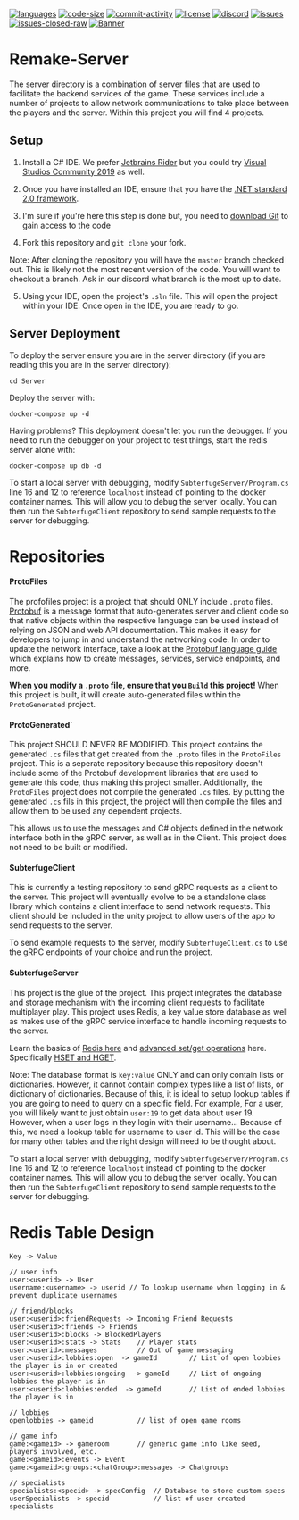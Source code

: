 ﻿[![languages](https://img.shields.io/github/languages/top/Subterfuge-Revived/Remake-Core)]()
[![code-size](https://img.shields.io/github/languages/code-size/Subterfuge-Revived/Remake-Core)]()
[![commit-activity](https://img.shields.io/github/commit-activity/y/Subterfuge-Revived/Remake-Core)](https://github.com/Subterfuge-Revived/Remake-Core/pulse/yearly)
[![license](https://img.shields.io/github/license/Subterfuge-Revived/Remake-Core)](LICENSE)
[![discord](https://img.shields.io/discord/617149385196961792)](https://discord.gg/GNk7Xw4)
[![issues](https://img.shields.io/github/issues/Subterfuge-Revived/Remake-Core)](https://github.com/Subterfuge-Revived/Remake-Core/issues?q=is%3Aopen)
[![issues-closed-raw](https://img.shields.io/github/issues-closed/Subterfuge-Revived/Remake-Core)](https://github.com/Subterfuge-Revived/Remake-Core/issues?q=is%3Aclosed+)
[![Banner](banner.png)]()

# Remake-Server

The server directory is a combination of server files that are used to facilitate the backend services of the game. These services include a number of projects to allow network communications
to take place between the players and the server. Within this project you will find 4 projects.

## Setup

1. Install a C# IDE. We prefer [Jetbrains Rider](https://www.jetbrains.com/rider/) but you could try [Visual Studios Community 2019](https://visualstudio.microsoft.com/) as well.

2. Once you have installed an IDE, ensure that you have the [.NET standard 2.0 framework](https://dotnet.microsoft.com/download/dotnet-core/2.0).

3. I'm sure if you're here this step is done but, you need to [download Git](https://git-scm.com/downloads) to gain access to the code

4. Fork this repository and `git clone` your fork.

Note: After cloning the repository you will have the `master` branch checked out. This is likely not the most recent version of the code. You will want to checkout a branch. Ask in our discord what branch is the most up to date.

5. Using your IDE, open the project's `.sln` file. This will open the project within your IDE. Once open in the IDE, you are ready to go.


## Server Deployment

To deploy the server ensure you are in the server directory (if you are reading this you are in the server directory):

`cd Server`

Deploy the server with:

`docker-compose up -d`

Having problems? This deployment doesn't let you run the debugger. If you need to run the debugger on your project to test things, start the redis server alone with:

`docker-compose up db -d`

To start a local server with debugging, modify `SubterfugeServer/Program.cs` line 16 and 12 to reference `localhost` instead of pointing to the docker container names. This will allow
you to debug the server locally. You can then run the `SubterfugeClient` repository to send sample requests to the server for debugging.

# Repositories

#### ProtoFiles

The profofiles project is a project that should ONLY include `.proto` files. [Protobuf]() is a message format that auto-generates server and client code so that native objects
within the respective language can be used instead of relying on JSON and web API documentation. This makes it easy for developers to jump in and understand the networking code.
In order to update the network interface, take a look at the [Protobuf language guide](https://developers.google.com/protocol-buffers/docs/proto3) which explains how to create messages,
services, service endpoints, and more.

<b>When you modify a `.proto` file, ensure that you `Build` this project! </b> When this project is built, it will create auto-generated files within the `ProtoGenerated` project.

#### ProtoGenerated`

This project SHOULD NEVER BE MODIFIED. This project contains the generated `.cs` files that get created from the `.proto` files in the `ProtoFiles` project. This is a seperate repository
because this repository doesn't include some of the Protobuf development libraries that are used to generate this code, thus making this project smaller. Additionally, the `ProtoFiles` project
does not compile the generated `.cs` files. By putting the generated `.cs` fils in this project, the project will then compile the files and allow them to be used any dependent projects.

This allows us to use the messages and C# objects defined in the network interface both in the gRPC server, as well as in the Client. This project does not need to be built or modified.

#### SubterfugeClient

This is currently a testing repository to send gRPC requests as a client to the server. This project will eventually evolve to be a standalone class library which contains a client interface to send
network requests. This client should be included in the unity project to allow users of the app to send requests to the server.

To send example requests to the server, modify `SubterfugeClient.cs` to use the gRPC endpoints of your choice and run the project.

#### SubterfugeServer

This project is the glue of the project. This project integrates the database and storage mechanism with the incoming client requests to facilitate multiplayer play. This project uses Redis,
a key value store database as well as makes use of the gRPC service interface to handle incoming requests to the server.

Learn the basics of [Redis here](https://docs.redislabs.com/latest/rs/references/client_references/client_csharp/) and [advanced set/get operations](https://redis.io/commands) here. Specifically [HSET and HGET](https://redis.io/commands/hset).

Note: The database format is `key:value` ONLY and can only contain lists or dictionaries. However, it cannot contain complex types like a list of lists, or dictionary of dictionaries.
Because of this, it is ideal to setup lookup tables if you are going to need to query on a specific field. For example,
For a user, you will likely want to just obtain `user:19` to get data about user 19. However, when a user logs in they login with their username... Because of this, we need a lookup table for username to user id.
This will be the case for many other tables and the right design will need to be thought about.

To start a local server with debugging, modify `SubterfugeServer/Program.cs` line 16 and 12 to reference `localhost` instead of pointing to the docker container names. This will allow
you to debug the server locally. You can then run the `SubterfugeClient` repository to send sample requests to the server for debugging.

# Redis Table Design

```
Key -> Value

// user info
user:<userid> -> User
username:<username> -> userid // To lookup username when logging in & prevent duplicate usernames

// friend/blocks
user:<userid>:friendRequests -> Incoming Friend Requests
user:<userid>:friends -> Friends
user:<userid>:blocks -> BlockedPlayers
user:<userid>:stats -> Stats    // Player stats
user:<userid>:messages          // Out of game messaging
user:<userid>:lobbies:open  -> gameId        // List of open lobbies the player is in or created
user:<userid>:lobbies:ongoing  -> gameId     // List of ongoing lobbies the player is in
user:<userid>:lobbies:ended  -> gameId       // List of ended lobbies the player is in

// lobbies
openlobbies -> gameid           // list of open game rooms

// game info
game:<gameid> -> gameroom       // generic game info like seed, players involved, etc.
game:<gameid>:events -> Event 
game:<gameid>:groups:<chatGroup>:messages -> Chatgroups

// specialists
specialists:<specid> -> specConfig  // Database to store custom specs
userSpecialists -> specid           // list of user created specialists
```
